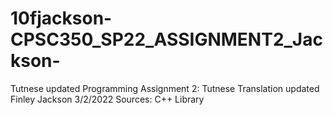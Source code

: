 # 10fjackson-CPSC350_SP22_ASSIGNMENT2_Jackson-
Tutnese updated
Programming Assignment 2: Tutnese Translation updated
Finley Jackson 3/2/2022 
Sources: C++ Library
